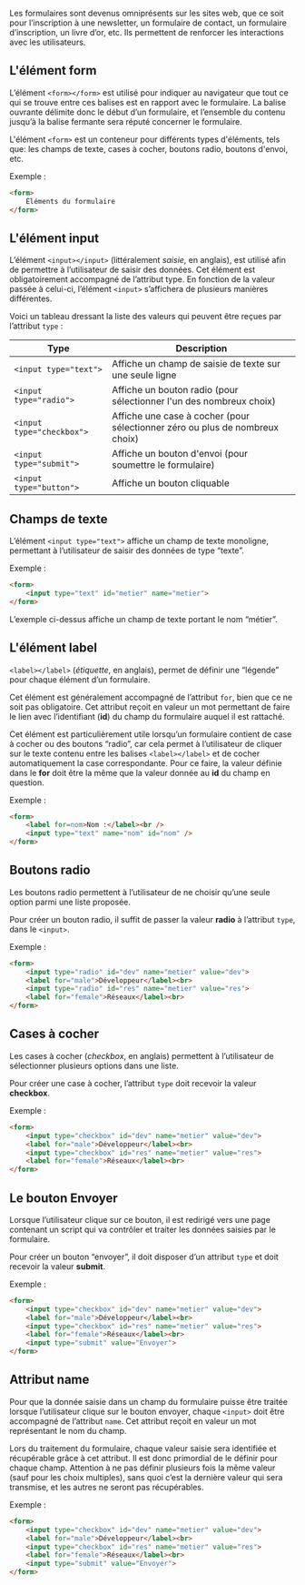 Les formulaires sont devenus omniprésents sur les sites web, que ce soit pour l’inscription à une newsletter, un formulaire de contact, un formulaire d’inscription, un livre d’or, etc. Ils permettent de renforcer les interactions avec les utilisateurs. 

## L'élément form

L’élément ```<form></form>``` est utilisé pour indiquer au navigateur que tout ce qui se trouve entre ces balises est en rapport avec le formulaire. La balise ouvrante délimite donc le début d’un formulaire, et l’ensemble du contenu jusqu’à la balise fermante sera réputé concerner le formulaire.

L'élément ```<form>``` est un conteneur pour différents types d'éléments, tels que: les champs de texte, cases à cocher, boutons radio, boutons d'envoi, etc.

Exemple :

``` html
<form>
    Éléments du formulaire
</form>
```

## L'élément input

L’élément ```<input></input>``` (littéralement *saisie*, en anglais), est utilisé afin de permettre à l’utilisateur de saisir des données. Cet élément est obligatoirement accompagné de l’attribut type. En fonction de la valeur passée à celui-ci, l’élément ```<input>``` s’affichera de plusieurs manières différentes. 

Voici un tableau dressant la liste des valeurs qui peuvent être reçues par l’attribut ```type``` :

| **Type** | **Description** |
| --- | --- |
| ```<input type="text">``` | Affiche un champ de saisie de texte sur une seule ligne |
| ```<input type="radio">``` | Affiche un bouton radio (pour sélectionner l'un des nombreux choix) |
| ```<input type="checkbox">``` | Affiche une case à cocher (pour sélectionner zéro ou plus de nombreux choix) |
| ```<input type="submit">``` | Affiche un bouton d'envoi (pour soumettre le formulaire) |
| ```<input type="button">``` | Affiche un bouton cliquable |

## Champs de texte

L’élément ```<input type="text">``` affiche un champ de texte monoligne, permettant à l’utilisateur de saisir des données de type “texte”.

Exemple :

``` html
<form>
    <input type="text" id="metier" name="metier">
</form>
```

L’exemple ci-dessus affiche un champ de texte portant le nom “métier”.

## L'élément label

```<label></label>``` (*étiquette*, en anglais), permet de définir une “légende” pour chaque élément d’un formulaire. 

Cet élément est généralement accompagné de l’attribut ```for```, bien que ce ne soit pas obligatoire. Cet attribut reçoit en valeur un mot permettant de faire le lien avec l’identifiant (**id**) du champ du formulaire auquel il est rattaché.

Cet élément est particulièrement utile lorsqu’un formulaire contient de case à cocher ou des boutons “radio”, car cela permet à l’utilisateur de cliquer sur le texte contenu entre les balises ```<label></label>``` et de cocher automatiquement la case correspondante. Pour ce faire, la valeur définie dans le **for** doit être la même que la valeur donnée au **id** du champ en question.

Exemple :

``` html
<form>
    <label for=nom>Nom :</label><br />
    <input type="text" name="nom" id="nom" />
</form>
```

## Boutons radio

Les boutons radio permettent à l’utilisateur de ne choisir qu’une seule option parmi une liste proposée.

Pour créer un bouton radio, il suffit de passer la valeur **radio** à l’attribut ```type```, dans le ```<input>```.

Exemple :

``` html
<form>
    <input type="radio" id="dev" name="metier" value="dev">
    <label for="male">Développeur</label><br>
    <input type="radio" id="res" name="metier" value="res">
    <label for="female">Réseaux</label><br>
</form>
```

## Cases à cocher

Les cases à cocher (*checkbox*, en anglais) permettent à l’utilisateur de sélectionner plusieurs options dans une liste.

Pour créer une case à cocher, l’attribut ```type``` doit recevoir la valeur **checkbox**.

Exemple :

``` html
<form>
    <input type="checkbox" id="dev" name="metier" value="dev">
    <label for="male">Développeur</label><br>
    <input type="checkbox" id="res" name="metier" value="res">
    <label for="female">Réseaux</label><br>
</form>
```

## Le bouton Envoyer

Lorsque l’utilisateur clique sur ce bouton, il est redirigé vers une page contenant un script qui va contrôler et traiter les données saisies par le formulaire. 

Pour créer un bouton “envoyer”, il doit disposer d’un attribut ```type``` et doit recevoir la valeur **submit**.

Exemple :

``` html
<form>
    <input type="checkbox" id="dev" name="metier" value="dev">
    <label for="male">Développeur</label><br>
    <input type="checkbox" id="res" name="metier" value="res">
    <label for="female">Réseaux</label><br>
    <input type="submit" value="Envoyer">
</form>
```

## Attribut name

Pour que la donnée saisie dans un champ du formulaire puisse être traitée lorsque l’utilisateur clique sur le bouton envoyer, chaque ```<input>``` doit être accompagné de l’attribut ```name```. Cet attribut reçoit en valeur un mot représentant le nom du champ.

Lors du traitement du formulaire, chaque valeur saisie sera identifiée et récupérable grâce à cet attribut. Il est donc primordial de le définir pour chaque champ. Attention à ne pas définir plusieurs fois la même valeur (sauf pour les choix multiples), sans quoi c’est la dernière valeur qui sera transmise, et les autres ne seront pas récupérables.


Exemple :

``` html
<form>
    <input type="checkbox" id="dev" name="metier" value="dev">
    <label for="male">Développeur</label><br>
    <input type="checkbox" id="res" name="metier" value="res">
    <label for="female">Réseaux</label><br>
    <input type="submit" value="Envoyer">
</form>
```